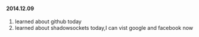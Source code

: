 #### 2014.12.09
1. learned about github today
2. learned about shadowsockets today,I can vist google and facebook now
